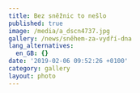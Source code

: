 ```yaml
---
title: Bez sněžnic to nešlo
published: true
image: /media/a_dscn4737.jpg
gallery: /news/sněhem-za-vydří-dna
lang_alternatives:
  en_GB: {}
date: '2019-02-06 09:52:26 +0100'
category: gallery
layout: photo
---
```


